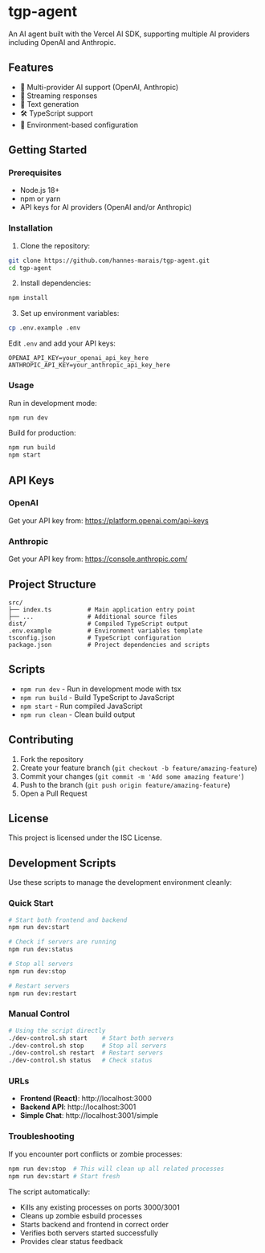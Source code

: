# tgp-agent

An AI agent built with the Vercel AI SDK, supporting multiple AI providers including OpenAI and Anthropic.

## Features

- 🤖 Multi-provider AI support (OpenAI, Anthropic)
- 🔄 Streaming responses
- 📝 Text generation
- 🛠️ TypeScript support
- 🔐 Environment-based configuration

## Getting Started

### Prerequisites

- Node.js 18+ 
- npm or yarn
- API keys for AI providers (OpenAI and/or Anthropic)

### Installation

1. Clone the repository:
```bash
git clone https://github.com/hannes-marais/tgp-agent.git
cd tgp-agent
```

2. Install dependencies:
```bash
npm install
```

3. Set up environment variables:
```bash
cp .env.example .env
```

Edit `.env` and add your API keys:
```
OPENAI_API_KEY=your_openai_api_key_here
ANTHROPIC_API_KEY=your_anthropic_api_key_here
```

### Usage

Run in development mode:
```bash
npm run dev
```

Build for production:
```bash
npm run build
npm start
```

## API Keys

### OpenAI
Get your API key from: https://platform.openai.com/api-keys

### Anthropic
Get your API key from: https://console.anthropic.com/

## Project Structure

```
src/
├── index.ts          # Main application entry point
├── ...               # Additional source files
dist/                 # Compiled TypeScript output
.env.example          # Environment variables template
tsconfig.json         # TypeScript configuration
package.json          # Project dependencies and scripts
```

## Scripts

- `npm run dev` - Run in development mode with tsx
- `npm run build` - Build TypeScript to JavaScript
- `npm start` - Run compiled JavaScript
- `npm run clean` - Clean build output

## Contributing

1. Fork the repository
2. Create your feature branch (`git checkout -b feature/amazing-feature`)
3. Commit your changes (`git commit -m 'Add some amazing feature'`)
4. Push to the branch (`git push origin feature/amazing-feature`)
5. Open a Pull Request

## License

This project is licensed under the ISC License.

## Development Scripts

Use these scripts to manage the development environment cleanly:

### Quick Start
```bash
# Start both frontend and backend
npm run dev:start

# Check if servers are running
npm run dev:status

# Stop all servers
npm run dev:stop

# Restart servers
npm run dev:restart
```

### Manual Control
```bash
# Using the script directly
./dev-control.sh start    # Start both servers
./dev-control.sh stop     # Stop all servers  
./dev-control.sh restart  # Restart servers
./dev-control.sh status   # Check status
```

### URLs
- **Frontend (React)**: http://localhost:3000
- **Backend API**: http://localhost:3001
- **Simple Chat**: http://localhost:3001/simple

### Troubleshooting
If you encounter port conflicts or zombie processes:
```bash
npm run dev:stop  # This will clean up all related processes
npm run dev:start # Start fresh
```

The script automatically:
- Kills any existing processes on ports 3000/3001
- Cleans up zombie esbuild processes
- Starts backend and frontend in correct order
- Verifies both servers started successfully
- Provides clear status feedback
